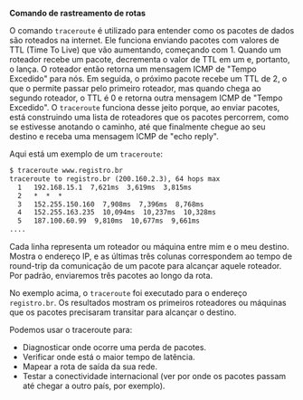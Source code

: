 **Comando de rastreamento de rotas**

O comando `traceroute` é utilizado para entender como os pacotes de dados são roteados na internet. Ele funciona enviando pacotes com valores de TTL (Time To Live) que vão aumentando, começando com 1. Quando um roteador recebe um pacote, decrementa o valor de TTL em um e, portanto, o lança. O roteador então retorna um mensagem ICMP de "Tempo Excedido" para nós. Em seguida, o próximo pacote recebe um TTL de 2, o que o permite passar pelo primeiro roteador, mas quando chega ao segundo roteador, o TTL é 0 e retorna outra mensagem ICMP de "Tempo Excedido". O `traceroute` funciona desse jeito porque, ao enviar pacotes, está construindo uma lista de roteadores que os pacotes percorrem, como se estivesse anotando o caminho, até que finalmente chegue ao seu destino e receba uma mensagem ICMP de "echo reply".

Aqui está um exemplo de um `traceroute`:

```markdown
$ traceroute www.registro.br
traceroute to registro.br (200.160.2.3), 64 hops max
  1   192.168.15.1  7,621ms  3,619ms  3,815ms 
  2   *  *  * 
  3   152.255.150.160  7,908ms  7,396ms  8,768ms 
  4   152.255.163.235  10,094ms  10,237ms  10,328ms 
  5   187.100.60.99  9,810ms  10,677ms  9,661ms 
....
```

Cada linha representa um roteador ou máquina entre mim e o meu destino. Mostra o endereço IP, e as últimas três colunas correspondem ao tempo de round-trip da comunicação de um pacote para alcançar aquele roteador. Por padrão, enviaremos três pacotes ao longo da rota.

No exemplo acima, o `traceroute` foi executado para o endereço `registro.br`. Os resultados mostram os primeiros roteadores ou máquinas que os pacotes precisaram transitar para alcançar o destino.

Podemos usar o traceroute para:

* Diagnosticar onde ocorre uma perda de pacotes.
* Verificar onde está o maior tempo de latência.
* Mapear a rota de saída da sua rede.
* Testar a conectividade internacional (ver por onde os pacotes passam até chegar a outro país, por exemplo).